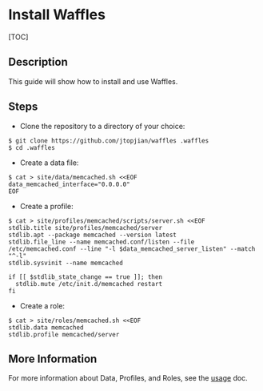 # Install Waffles

[TOC]

## Description

This guide will show how to install and use Waffles.

## Steps

* Clone the repository to a directory of your choice:

```shell
$ git clone https://github.com/jtopjian/waffles .waffles
$ cd .waffles
```

* Create a data file:

```shell
$ cat > site/data/memcached.sh <<EOF
data_memcached_interface="0.0.0.0"
EOF
```

* Create a profile:

```shell
$ cat > site/profiles/memcached/scripts/server.sh <<EOF
stdlib.title site/profiles/memcached/server
stdlib.apt --package memcached --version latest
stdlib.file_line --name memcached.conf/listen --file /etc/memcached.conf --line "-l $data_memcached_server_listen" --match "^-l"
stdlib.sysvinit --name memcached

if [[ $stdlib_state_change == true ]]; then
  stdlib.mute /etc/init.d/memcached restart
fi
```

* Create a role:

```shell
$ cat > site/roles/memcached.sh <<EOF
stdlib.data memcached
stdlib.profile memcached/server
```

## More Information

For more information about Data, Profiles, and Roles, see the [usage](/usage) doc.
